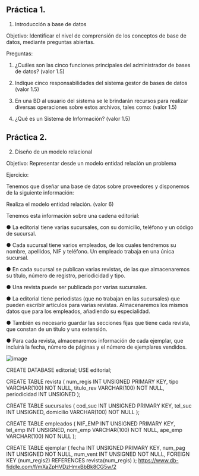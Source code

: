 ## Práctica 1.

1. Introducción a base de datos

Objetivo: Identificar el nivel de comprensión de los conceptos de base de datos,
mediante preguntas abiertas.
 
Preguntas:

1. ¿Cuáles son las cinco funciones principales del administrador de bases de datos?
(valor 1.5)

2. Indíque cinco responsabilidades del sistema gestor de bases de datos (valor 1.5)

3. En una BD al usuario del sistema se le brindarán recursos para realizar diversas
operaciones sobre estos archivos, tales como: (valor 1.5)

4. ¿Qué es un Sistema de Información? (valor 1.5)

## Práctica 2.

2. Diseño de un modelo relacional

Objetivo: Representar desde un modelo entidad relación un problema


Ejercicio:

Tenemos que diseñar una base de datos sobre proveedores y disponemos de la siguiente
información:

Realiza el modelo entidad relación. (valor 6)

Tenemos esta información sobre una cadena editorial:

● La editorial tiene varias sucursales, con su domicilio, teléfono y un código de
sucursal.

● Cada sucursal tiene varios empleados, de los cuales tendremos su nombre,
apellidos, NIF y teléfono. Un empleado trabaja en una única sucursal.

● En cada sucursal se publican varias revistas, de las que almacenaremos su título,
número de registro, periodicidad y tipo.

● Una revista puede ser publicada por varias sucursales.

● La editorial tiene periodistas (que no trabajan en las sucursales) que pueden
escribir artículos para varias revistas. Almacenaremos los mismos datos que para
los empleados, añadiendo su especialidad.

● También es necesario guardar las secciones fijas que tiene cada revista, que
constan de un título y una extensión.

● Para cada revista, almacenaremos información de cada ejemplar, que incluirá la
fecha, número de páginas y el número de ejemplares vendidos.

![image](https://user-images.githubusercontent.com/104279705/170845534-1754836f-613a-44fd-926b-6651c15b8b8b.png)




 CREATE DATABASE editorial;
 USE editorial;
 
 CREATE TABLE revista (
num_regis INT  UNSIGNED  PRIMARY KEY,
tipo VARCHAR(100) NOT NULL,
titulo_rev VARCHAR(100) NOT NULL,
periodicidad INT UNSIGNED
);


CREATE TABLE sucursales (
cod_suc INT  UNSIGNED  PRIMARY KEY,
tel_suc INT  UNSIGNED,
domicilio VARCHAR(100) NOT NULL
);

CREATE TABLE empleados (
NIF_EMP INT  UNSIGNED  PRIMARY KEY,
tel_emp INT  UNSIGNED,
nom_emp VARCHAR(100) NOT NULL,
ape_emp VARCHAR(100) NOT NULL
);

CREATE TABLE ejemplar (
  fecha INT UNSIGNED PRIMARY KEY,
  num_pag INT UNSIGNED NOT NULL,
  num_vent INT UNSIGNED NOT NULL,
  FOREIGN KEY (num_regis2) REFERENCES revista(num_regis)
  );
https://www.db-fiddle.com/f/mXaZpHVDzHmxBbBk8CG5w/2

